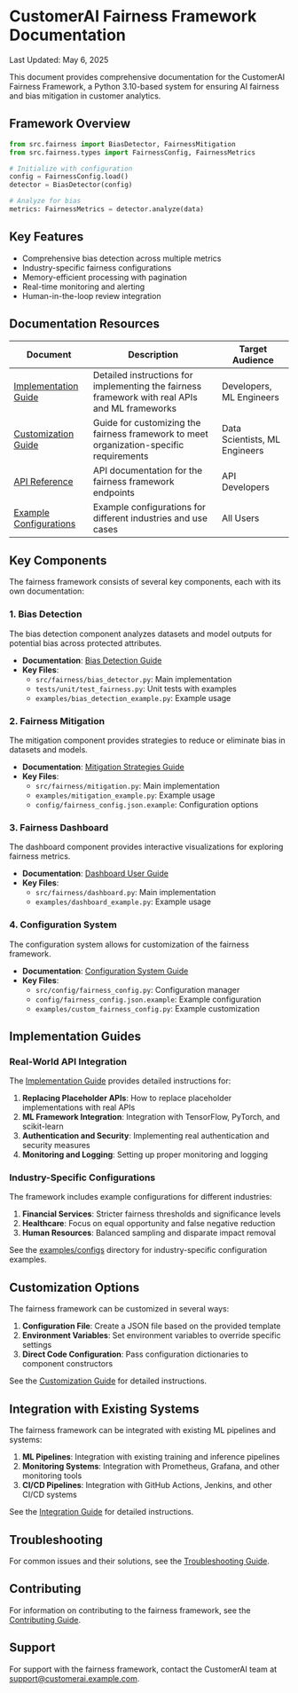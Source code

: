 # CustomerAI Fairness Framework Documentation

Last Updated: May 6, 2025

This document provides comprehensive documentation for the CustomerAI Fairness Framework, a Python 3.10-based system for ensuring AI fairness and bias mitigation in customer analytics.

## Framework Overview

```python
from src.fairness import BiasDetector, FairnessMitigation
from src.fairness.types import FairnessConfig, FairnessMetrics

# Initialize with configuration
config = FairnessConfig.load()
detector = BiasDetector(config)

# Analyze for bias
metrics: FairnessMetrics = detector.analyze(data)
```

## Key Features

- Comprehensive bias detection across multiple metrics
- Industry-specific fairness configurations
- Memory-efficient processing with pagination
- Real-time monitoring and alerting
- Human-in-the-loop review integration

## Documentation Resources

| Document | Description | Target Audience |
|----------|-------------|-----------------|
| [Implementation Guide](./IMPLEMENTATION_GUIDE.md) | Detailed instructions for implementing the fairness framework with real APIs and ML frameworks | Developers, ML Engineers |
| [Customization Guide](./CUSTOMIZATION_GUIDE.md) | Guide for customizing the fairness framework to meet organization-specific requirements | Data Scientists, ML Engineers |
| [API Reference](../api/README.md) | API documentation for the fairness framework endpoints | API Developers |
| [Example Configurations](../examples/README.md) | Example configurations for different industries and use cases | All Users |

## Key Components

The fairness framework consists of several key components, each with its own documentation:

### 1. Bias Detection

The bias detection component analyzes datasets and model outputs for potential bias across protected attributes.

- **Documentation**: [Bias Detection Guide](./bias_detection.md)
- **Key Files**:
  - `src/fairness/bias_detector.py`: Main implementation
  - `tests/unit/test_fairness.py`: Unit tests with examples
  - `examples/bias_detection_example.py`: Example usage

### 2. Fairness Mitigation

The mitigation component provides strategies to reduce or eliminate bias in datasets and models.

- **Documentation**: [Mitigation Strategies Guide](./mitigation_strategies.md)
- **Key Files**:
  - `src/fairness/mitigation.py`: Main implementation
  - `examples/mitigation_example.py`: Example usage
  - `config/fairness_config.json.example`: Configuration options

### 3. Fairness Dashboard

The dashboard component provides interactive visualizations for exploring fairness metrics.

- **Documentation**: [Dashboard User Guide](./dashboard_guide.md)
- **Key Files**:
  - `src/fairness/dashboard.py`: Main implementation
  - `examples/dashboard_example.py`: Example usage

### 4. Configuration System

The configuration system allows for customization of the fairness framework.

- **Documentation**: [Configuration System Guide](./configuration_system.md)
- **Key Files**:
  - `src/config/fairness_config.py`: Configuration manager
  - `config/fairness_config.json.example`: Example configuration
  - `examples/custom_fairness_config.py`: Example customization

## Implementation Guides

### Real-World API Integration

The [Implementation Guide](./IMPLEMENTATION_GUIDE.md) provides detailed instructions for:

1. **Replacing Placeholder APIs**: How to replace placeholder implementations with real APIs
2. **ML Framework Integration**: Integration with TensorFlow, PyTorch, and scikit-learn
3. **Authentication and Security**: Implementing real authentication and security measures
4. **Monitoring and Logging**: Setting up proper monitoring and logging

### Industry-Specific Configurations

The framework includes example configurations for different industries:

1. **Financial Services**: Stricter fairness thresholds and significance levels
2. **Healthcare**: Focus on equal opportunity and false negative reduction
3. **Human Resources**: Balanced sampling and disparate impact removal

See the [examples/configs](../examples/configs) directory for industry-specific configuration examples.

## Customization Options

The fairness framework can be customized in several ways:

1. **Configuration File**: Create a JSON file based on the provided template
2. **Environment Variables**: Set environment variables to override specific settings
3. **Direct Code Configuration**: Pass configuration dictionaries to component constructors

See the [Customization Guide](./CUSTOMIZATION_GUIDE.md) for detailed instructions.

## Integration with Existing Systems

The fairness framework can be integrated with existing ML pipelines and systems:

1. **ML Pipelines**: Integration with existing training and inference pipelines
2. **Monitoring Systems**: Integration with Prometheus, Grafana, and other monitoring tools
3. **CI/CD Pipelines**: Integration with GitHub Actions, Jenkins, and other CI/CD systems

See the [Integration Guide](./integration_guide.md) for detailed instructions.

## Troubleshooting

For common issues and their solutions, see the [Troubleshooting Guide](./troubleshooting.md).

## Contributing

For information on contributing to the fairness framework, see the [Contributing Guide](../CONTRIBUTING.md).

## Support

For support with the fairness framework, contact the CustomerAI team at support@customerai.example.com.
